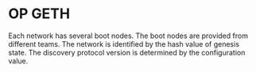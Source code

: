 # OP GETH

Each network has several boot nodes. The boot nodes are provided from different teams. The network is identified by the hash value of genesis state. The discovery protocol version is determined by the configuration value. 
